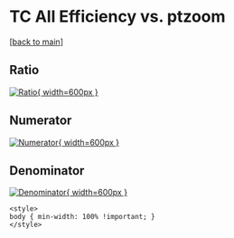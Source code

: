 # TC All Efficiency vs. ptzoom

[[back to main](./)]



## Ratio

[![Ratio](../mtv/var/TC_0_eff_stack_ptzoom.png){ width=600px }](../mtv/var/TC_0_eff_stack_ptzoom.pdf)

## Numerator

[![Numerator](../mtv/num/TC_0_eff_stack_ptzoom_num.png){ width=600px }](../mtv/num/TC_0_eff_stack_ptzoom_num.pdf)

## Denominator

[![Denominator](../mtv/den/TC_0_eff_stack_ptzoom_den.png){ width=600px }](../mtv/den/TC_0_eff_stack_ptzoom_den.pdf)


``` {=html}
<style>
body { min-width: 100% !important; }
</style>
```
